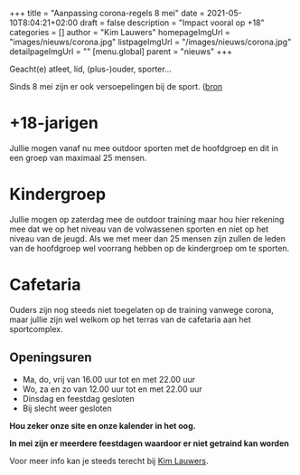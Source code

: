 +++ title = "Aanpassing corona-regels 8 mei"
date = 2021-05-10T8:04:21+02:00 draft = false description = "Impact vooral op +18"
categories = []
author = "Kim Lauwers"
homepageImgUrl = "images/nieuws/corona.jpg"
listpageImgUrl = "/images/nieuws/corona.jpg"
detailpageImgUrl = ""
[menu.global]
parent = "nieuws"
+++

Geacht(e) atleet, lid, (plus-)ouder, sporter…

Sinds 8 mei zijn er ook versoepelingen bij de
sport. ([bron](https://www.vlaanderen.be/gezondheid-en-welzijn/gezondheid/gezondheid-en-preventie-bij-sociaal-contact-tijdens-de-coronacrisis/sport-en-buitenactiviteiten-in-coronatijden)

# +18-jarigen

Jullie mogen vanaf nu mee outdoor sporten met de hoofdgroep en dit in een groep van maximaal 25 mensen.

# Kindergroep

Jullie mogen op zaterdag mee de outdoor training maar hou hier rekening mee dat we op het niveau van de volwassenen
sporten en niet op het niveau van de jeugd. Als we met meer dan 25 mensen zijn zullen de leden van de hoofdgroep wel
voorrang hebben op de kindergroep om te sporten.

# Cafetaria

Ouders zijn nog steeds niet toegelaten op de training vanwege corona, maar jullie zijn wel welkom op het terras van de
cafetaria aan het sportcomplex.

## Openingsuren

* Ma, do, vrij van 16.00 uur tot en met 22.00 uur
* Wo, za en zo van 12.00 uur tot en met 22.00 uur
* Dinsdag en feestdag gesloten
* Bij slecht weer gesloten

**Hou zeker onze site en onze kalender in het oog.**

**In mei zijn er meerdere feestdagen waardoor er niet getraind kan worden**

Voor meer info kan je steeds terecht bij [Kim Lauwers](https://www.jujitsukeerbergen.be/trainers/#Kim_Lauwers).